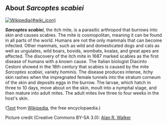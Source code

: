 About *Sarcoptes scabiei*
-------------------------

[![Wikipedia](/img/wikipedia_logo_v2_en.png){#wiki_icon}](http://en.wikipedia.org/wiki/Sarcoptes_scabiei)

***Sarcoptes scabiei***, the itch mite, is a parasitic arthropod that
burrows into skin and causes scabies. The mite is cosmopolitan, meaning
it can be found in all parts of the world. Humans are not the only
mammals that can become infected. Other mammals, such as wild and
domesticated dogs and cats as well as ungulates, wild boars, bovids,
wombats, koalas, and great apes are affected. The discovery of the itch
mite in 1687 marked scabies as the first disease of humans with a known
cause. The Italian biologist Diacinto Cestoni showed in the 18th century
that scabies is caused by the mite *Sarcoptes scabiei*, variety
*hominis*. The disease produces intense, itchy skin rashes when the
impregnated female tunnels into the stratum corneum of the skin and
deposits eggs in the burrow. The larvae, which hatch in three to 10
days, move about on the skin, moult into a nymphal stage, and then
mature into adult mites. The adult mites live three to four weeks in the
host\'s skin.

([Text](http://en.wikipedia.org/wiki/Sarcoptes_scabiei) from
[Wikipedia](http://en.wikipedia.org/), the free encyclopaedia.)

Picture credit (Creative Commons BY-SA 3.0): [Alan R.
Walker](https://commons.wikimedia.org/wiki/File:Sarcoptes-scabiei.JPG)
